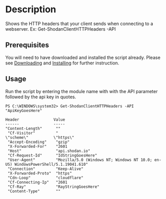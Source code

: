 # Description
Shows the HTTP headers that your client sends when connecting to a webserver. Ex: Get-ShodanClientHTTPHeaders -API

## Prerequisites
You will need to have downloaded and installed the script already. Please see [Downloading](https://github.com/simeononsecurity/Shodan_PS#Download) and [Installing](https://github.com/simeononsecurity/Shodan_PS#Install) for further instruction.

## Usage
Run the script by entering the module name with with the API parameter followed by the api key in quotes.

```
PS C:\WINDOWS\system32> Get-ShodanClientHTTPHeaders -API "ApiKeyGoesHere"

Header               Value
------               -----
"Content-Length"      ""
 "Cf-Visitor"         "
\"scheme\"           \"https\"
 "Accept-Encoding"    "gzip"
 "X-Forwarded-For"    "2601
 "Host"               "api.shodan.io"
 "Cf-Request-Id"      "IdStringGoesHere"
 "User-Agent"         "Mozilla/5.0 (Windows NT; Windows NT 10.0; en-US) WindowsPowerShell/5.1.19041.610"
 "Connection"         "Keep-Alive"
 "X-Forwarded-Proto"  "https"
 "Cdn-Loop"           "cloudflare"
 "Cf-Connecting-Ip"   "2601
 "Cf-Ray"             "RayStringGoesHere"
 "Content-Type"       ""

```
